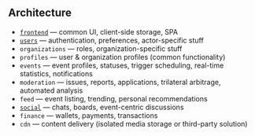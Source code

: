 ## Architecture
- [`frontend`](https://github.com/crowdparlay/frontend) — common UI, client-side storage, SPA
- [`users`](https://github.com/crowdparlay/users) — authentication, preferences, actor-specific stuff
- `organizations` — roles, organization-specific stuff
- `profiles` — user & organization profiles (common functionality)
- `events` — event profiles, statuses, trigger scheduling, real-time statistics, notifications
- `moderation` — issues, reports, applications, trilateral arbitrage, automated analysis
- `feed` — event listing, trending, personal recommendations
- [`social`](https://github.com/crowdparlay/social) — chats, boards, event-centric discussions
- `finance` — wallets, payments, transactions
- `cdn` — content delivery (isolated media storage or third-party solution)
